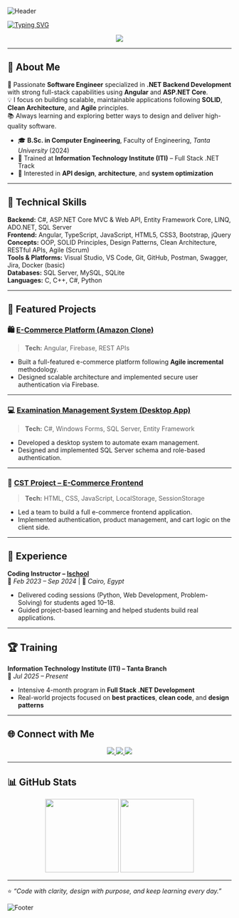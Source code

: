 <!-- Animated Header -->
![Header](https://capsule-render.vercel.app/api?type=waving&color=0:0078D7,100:00C6FF&height=180&section=header&text=Abdelrahman%20Mohamed%20Ramadan%20👨‍💻&fontSize=30&fontColor=ffffff&animation=fadeIn&fontAlignY=35)

<!-- Typing Introduction -->
[![Typing SVG](https://readme-typing-svg.demolab.com?font=Fira+Code&weight=600&size=22&pause=1000&color=1F75FE&center=true&vCenter=true&width=850&lines=💻+.NET+Backend+Developer;🚀+ASP.NET+Core+%7C+C%23+%7C+Entity+Framework;🌐+Angular+%7C+SQL+Server+%7C+OOP+%7C+SOLID;🏗️+Clean+Architecture+%7C+Agile+Mindset)](https://github.com/abdelrahman499)

<!-- Skill Icons -->
<p align="center">
  <img src="https://skillicons.dev/icons?i=cs,dotnet,angular,js,ts,html,css,bootstrap,git,github,visualstudio,vscode,python,mysql,postman&perline=8" />
</p>

---

## 👋 About Me  

🎯 Passionate **Software Engineer** specialized in **.NET Backend Development** with strong full-stack capabilities using **Angular** and **ASP.NET Core**.  
💡 I focus on building scalable, maintainable applications following **SOLID**, **Clean Architecture**, and **Agile** principles.  
📚 Always learning and exploring better ways to design and deliver high-quality software.  

- 🎓 **B.Sc. in Computer Engineering**, Faculty of Engineering, *Tanta University* (2024)  
- 💼 Trained at **Information Technology Institute (ITI)** – Full Stack .NET Track  
- 🧩 Interested in **API design**, **architecture**, and **system optimization**  

---

## 🧠 Technical Skills  

**Backend:** C#, ASP.NET Core MVC & Web API, Entity Framework Core, LINQ, ADO.NET, SQL Server  
**Frontend:** Angular, TypeScript, JavaScript, HTML5, CSS3, Bootstrap, jQuery  
**Concepts:** OOP, SOLID Principles, Design Patterns, Clean Architecture, RESTful APIs, Agile (Scrum)  
**Tools & Platforms:** Visual Studio, VS Code, Git, GitHub, Postman, Swagger, Jira, Docker (basic)  
**Databases:** SQL Server, MySQL, SQLite  
**Languages:** C, C++, C#, Python  

---

## 🚀 Featured Projects  

### 🛍️ [E-Commerce Platform (Amazon Clone)](https://github.com/abdelrahman499/Amazon-ecommerce-app)
> **Tech:** Angular, Firebase, REST APIs  
- Built a full-featured e-commerce platform following **Agile incremental** methodology.  
- Designed scalable architecture and implemented secure user authentication via Firebase.  

---

### 💻 [Examination Management System (Desktop App)](https://github.com/abdelrahman499/Examination-Systme-WindowsForms)
> **Tech:** C#, Windows Forms, SQL Server, Entity Framework  
- Developed a desktop system to automate exam management.  
- Designed and implemented SQL Server schema and role-based authentication.  

---

### 🛒 [CST Project – E-Commerce Frontend](https://github.com/abdelrahman499/E-Commerce-Front)
> **Tech:** HTML, CSS, JavaScript, LocalStorage, SessionStorage  
- Led a team to build a full e-commerce frontend application.  
- Implemented authentication, product management, and cart logic on the client side.  

---

## 💼 Experience  

**Coding Instructor – [Ischool](https://www.linkedin.com/company/ischooltech)**  
📅 *Feb 2023 – Sep 2024* | 📍 *Cairo, Egypt*  
- Delivered coding sessions (Python, Web Development, Problem-Solving) for students aged 10–18.  
- Guided project-based learning and helped students build real applications.  

---

## 🏆 Training  

**Information Technology Institute (ITI) – Tanta Branch**  
📅 *Jul 2025 – Present*  
- Intensive 4-month program in **Full Stack .NET Development**  
- Real-world projects focused on **best practices**, **clean code**, and **design patterns**  

---

## 🌐 Connect with Me  

<p align="center">
  <a href="mailto:ramadannn504@gmail.com">
    <img src="https://img.shields.io/badge/Email-ramadannn504@gmail.com-red?style=for-the-badge&logo=gmail&logoColor=white"/>
  </a>
  <a href="https://www.linkedin.com/in/abdelrahman-ramadan-elqatcha/">
    <img src="https://img.shields.io/badge/LinkedIn-Abdelrahman_Ramadan-blue?style=for-the-badge&logo=linkedin&logoColor=white"/>
  </a>
  <a href="https://github.com/abdelrahman499">
    <img src="https://img.shields.io/badge/GitHub-abdelrahman499-black?style=for-the-badge&logo=github"/>
  </a>
</p>

---

## 📊 GitHub Stats  

<p align="center">
  <img src="https://github-readme-stats.vercel.app/api?username=abdelrahman499&show_icons=true&theme=tokyonight&hide_border=true" height="165">
  <img src="https://github-readme-stats.vercel.app/api/top-langs/?username=abdelrahman499&layout=compact&theme=tokyonight&hide_border=true" height="165">
</p>

---

⭐ *“Code with clarity, design with purpose, and keep learning every day.”*

![Footer](https://capsule-render.vercel.app/api?type=waving&color=0:00C6FF,100:0078D7&height=120&section=footer)
